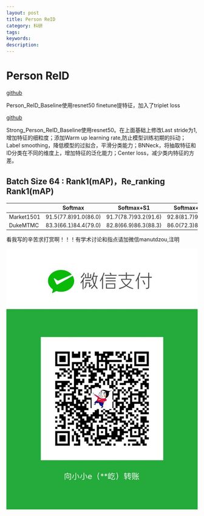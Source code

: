 ```yaml
---
layout: post
title: Person ReID
category: 科研
tags: 
keywords: 
description:
---
```


# Person ReID

[github](https://github.com/manutdzou/ReID/tree/master/Person_ReID_Baseline)

Person_ReID_Baseline使用resnet50 finetune提特征，加入了triplet loss

[github](https://github.com/manutdzou/ReID/tree/master/Strong_Person_ReID_Baseline)

Strong_Person_ReID_Baseline使用resnet50。在上面基础上修改Last stride为1,增加特征的细粒度；添加Warm up learning rate,防止模型训练初期的抖动；Label smoothing，降低模型的过拟合，平滑分类能力；BNNeck，将抽取特征和ID分类在不同的维度上，增加特征的泛化能力；Center loss，减少类内特征的方差。

## Batch Size 64 : Rank1(mAP)，Re_ranking Rank1(mAP)

|           |Softmax             |Softmax+S1          |Softmax+Triplet     |Softmax+Triplet+S1  |Strong baseline     |
|     ---   |     --             |     --             |     --             |     --             | --                 |
| Market1501|91.5(77.8)91.0(86.0)|91.7(78.7)93.2(91.6)|92.8(81.7)93.0(90.0)|93.3(84.9)94.7(93.6)|93.8(85.4)94.8(93.5)|
| DukeMTMC  |83.3(66.1)84.4(79.0)|82.8(66.9)86.3(88.3)|86.0(72.3)88.8(83.8)|86.4(74.0)90.1(88.3)|86.0(74.4)90.2(88.2)|


看我写的辛苦求打赏啊！！！有学术讨论和指点请加微信manutdzou,注明

![20](/public/img/pay.jpg)